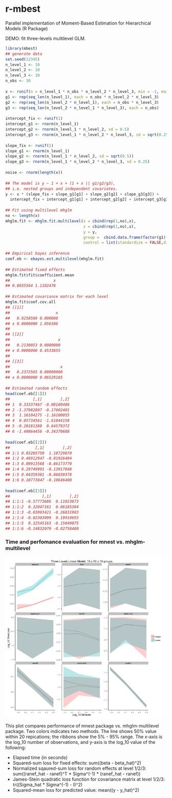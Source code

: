 # r-mbest
Parallel implementation of Moment-Based Estimation for Hierarchical Models (R Package)

DEMO: fit three-levels multilevel GLM. 

```r
library(mbest)
## generate data
set.seed(12345)
n_level_1 <- 10
n_level_2 <- 10
n_level_3 <- 10
n_obs <- 30

x <- runif(n = n_level_1 * n_obs * n_level_2 * n_level_3, min = -1, max = 1)
g1 <- rep(seq_len(n_level_1), each = n_obs * n_level_2 * n_level_3)
g2 <- rep(seq_len(n_level_2 * n_level_1), each = n_obs * n_level_3)
g3 <- rep(seq_len(n_level_2 * n_level_1 * n_level_3), each = n_obs)

intercept_fix <- runif(1)
intercept_g1 <- rnorm(n_level_1)
intercept_g2 <- rnorm(n_level_1 * n_level_2, sd = 0.5)
intercept_g3 <- rnorm(n_level_1 * n_level_2 * n_level_3, sd = sqrt(0.25))

slope_fix <- runif(1)
slope_g1 <- rnorm(n_level_1)
slope_g2 <- rnorm(n_level_1 * n_level_2, sd = sqrt(0.5))
slope_g3 <- rnorm(n_level_1 * n_level_2 * n_level_3, sd = 0.25)

noise <- rnorm(length(x))

## The model is y ~ 1 + x + (1 + x || g1/g2/g3),
## i.e. nested groups and independent covariates.
y <- x * (slope_fix + slope_g1[g1] + slope_g2[g2] + slope_g3[g3]) + 
  intercept_fix + intercept_g1[g1] + intercept_g2[g2] + intercept_g3[g3] + noise

## Fit using multilevel mhglm
no <- length(x)
mhglm.fit <- mhglm.fit.multilevel(x = cbind(rep(1,no),x),
                                  z = cbind(rep(1,no),x),
                                  y = y,
                                  group =  cbind.data.frame(factor(g1),factor(g2),factor(g3)),
                                  control = list(standardize = FALSE,diagcov = TRUE))

## Empirical bayes inference
coef.eb <- ebayes.est.multilevel(mhglm.fit)

## Estimated fixed effects
mhglm.fit$fit$coefficient.mean
##                   x
## 0.8035564 1.1102478

## Estimated covariance matrix for each level
mhglm.fit$coef.cov.all
## [[1]]
##                    x
##   0.9258569 0.000000
## x 0.0000000 1.056306
## 
## [[2]]
##                     x
##   0.2130053 0.0000000
## x 0.0000000 0.4533855
## 
## [[3]]
##                      x
##   0.2372565 0.00000000
## x 0.0000000 0.06529185

## Estimated random effects
head(coef.eb[[1]])
##          [,1]        [,2]
## 1  0.33337467 -0.08160486
## 2 -1.37982807 -0.17602401
## 3  1.16104275 -1.16100055
## 4  0.05734561 -1.61044158
## 5 -0.20181388  0.64579372
## 6 -1.49864456 -0.34370688

head(coef.eb[[2]])
##           [,1]        [,2]
## 1:1 0.03285750  1.18729870
## 1:2 0.46912947 -0.01926404
## 1:3 0.09913568 -0.86173770
## 1:4 0.29749991 -0.13917048
## 1:5 0.04359381 -0.06830378
## 1:6 0.10773847 -0.10646400

head(coef.eb[[3]])
##              [,1]        [,2]
## 1:1:1 -0.57773686  0.11023873
## 1:1:2  0.32047161  0.06185304
## 1:1:3 -0.03093421 -0.26831903
## 1:1:4 -0.02303099  0.19919693
## 1:1:5  0.32545163 -0.15849075
## 1:1:6 -0.14832079 -0.02758480
```
### Time and perfomance evaluation for mnest vs. mhglm-multilevel

![alt text](https://github.com/zhangns07/miscellaneous/blob/master/compare.twopackages.gaussian.png)

This plot compares performance of mnest package vs. mhglm-multilevel package. Two colors indicates two methods. The line shows 50% value within 20 repications; the ribbons show the 5% - 95% range. The x-axis is the log_10 number of observations, and y-axis is the log_10 value of the following:
* Elapsed time (in seconds)
* Squared-sum loss for fixed effects: sum((beta - beta_hat)^2)
* Normalized sqaured-sum loss for random effects at level 1/2/3: sum((ranef_hat - ranef)^T * Sigma^(-1) * (ranef_hat - ranef))
* James-Stein quadratic loss function for covariance matrix at level 1/2/3: tr((Sigma_hat * Sigma^(-1) - I)^2)
* Squared-mean loss for predicted value: mean((y - y_hat)^2)

